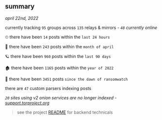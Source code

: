 
## summary
_april 22nd, 2022_

currently tracking `95` groups across `135` relays & mirrors - _`48` currently online_

⏲ there have been `14` posts within the `last 24 hours`

🦈 there have been `243` posts within the `month of april`

🪐 there have been `960` posts within the `last 90 days`

🏚 there have been `1165` posts within the `year of 2022`

🦕 there have been `3451` posts `since the dawn of ransomwatch`

there are `47` custom parsers indexing posts

_`20` sites using v2 onion services are no longer indexed - [support.torproject.org](https://support.torproject.org/onionservices/v2-deprecation/)_

> see the project [README](https://github.com/thetanz/ransomwatch#ransomwatch--) for backend technicals
